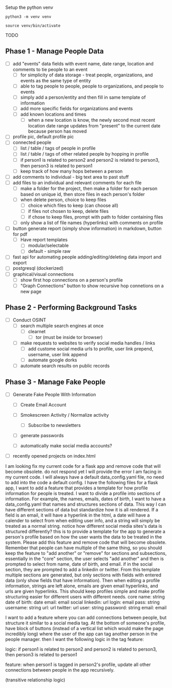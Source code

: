 
Setup the python venv

```
python3 -m venv venv
```

```
source venv/bin/activate
```


TODO

## Phase 1 - Manage People Data

 - [ ] add "events" data fields with event name, date range, location and comments to tie people to an event
 	- [ ] for simplicity of data storage - treat people, organizations, and events as the same type of entity
  	- [ ] able to tag people to people, people to organizations, and people to events
   	- [ ] simply add a person/entity and then fill in same template of information
   	- [ ] add more specific fields for organizations and events
   	- [ ] add known locations and times
   		- [ ] when a new location is know, the newly second most recent location date range updates from "present" to the current date because person has moved
 - [ ] profile pic, default profile pic
 - [ ] connected people
	- [ ] list / table / tags of people in profile
	- [ ] list / table / tags of other related people by hopping in profile
	- [ ] if person1 is related to person2 and person2 is related to person3, then person3 is related to person1
	- [ ] keep track of how many hops between a person
 - [ ] add comments to individual - big text area to past stuff
 - [ ] add files to an individual and relevant comments for each file
	- [ ] make a folder for the project, then make a folder for each person based on unique id, then store files in each person's folder
	- [ ] when delete person, choice to keep files
		- [ ] choice which files to keep (can choose all)
		- [ ] if files not chosen to keep, delete files
		- [ ] if chose to keep files, prompt with path to folder containing files
	- [ ] only show a list of file names (hyperlinks) with comments on profile
 - [ ] button generate report (simply show information) in markdown, button for pdf
 	- [ ] Have report templates
  		- [ ] modular/selectable 
  		- [ ] default - simple raw	
 - [ ] fast api for automating people adding/editing/deleting data import and export
 - [ ] postgresql (dockerized)
 - [ ] graphical/visual connections
	- [ ] show first hop connections on a person's profile
	- [ ] "Graph Connections" button to show recursive hop connetions on a new page

## Phase 2 - Performing Background Tasks
 - [ ] Conduct OSINT
 	- [ ] search multiple search engines at once
  		- [ ] clearnet
    		- [ ] tor (must be inside tor browser) 	 
 	- [ ] make requests to websites to verify social media handles / links
  		- [ ] add custome social media urls to profile, user link prepend, username, user link append  	
        - [ ] automate google dorks
	- [ ] automate search results on public records

## Phase 3 - Manage Fake People
 - [ ] Generate Fake People With Information
 	- [ ] Create Email Account
  	- [ ] Smokescreen Activity / Normalize activity
   		- [ ] Subscribe to newsletters
	- [ ] generate passwords
 	- [ ] automatically make social media accounts? 


 - [ ] recently opened projects on index.html


I am looking fix my current code for a flask app and remove code that will become obsolete. do not respond yet I will provide the error I am facing in my current code. I will always have a default data_config.yaml file, no need to add into the code a default config. 
I have the following files for a flask app, I want to add a feature that provides a template for how profile information for people is treated. I want to divide a profile into sections of information. For example, the names, emails, dates of birth, I want to have a data_config.yaml that names and structures sections of data. This way I can have different sections of data but standardize how it is all rendered. If a field is an email, it will have a hyperlink in the html, a date will have a calender to select from when editing user info, and a string will simply be treated as a normal string. notice how different social media sites's data is structured differently? this is to provide a template for the app to generate a person's profile based on how the user wants the data to be treated in the system. Please add this feature and remove code that will become obsolete. Remember that people can have multiple of the same thing, so you should keep the feature to "add another" or "remove" for sections and subsections, essentially in the  "core" section, the user selects "add another" and then is prompted to select from name, date of birth, and email. if in the social section, they are prompted to add a linkedin or twitter. From this template multiple sections are generated, but only sections with fields with entered data (only show fields that have information). Then when editing a profile information, strings are left alone, emails are given email hyperlinks, and urls are given hyperlinks. This should keep profiles simple and make profile structuring easier for different users with different needs.
    core
        name: string
        date of birth: date
        email: email
    social
        linkedin: url
            login: email
            pass: string
            username: string
            url: url
        twitter: url
            user: string
            password: string
            email: email


I want to add a feature where you can add connections between people, but structure it similar to a social media tag. At the bottom of someone's profile, have block of buttons (instead of a vertical list which would make the page incredibly long) where the user of the app can tag another person in the people manager. then I want the following logic in the tag feature:

logic: if person1 is related to person2 and person2 is related to person3, then person3 is related to person1

feature: when person1 is tagged in person2's profile, update all other connections between people in the app recursively.

(transitive relationship logic)